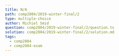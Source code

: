 ```yaml
---
title: N/A
path: comp2804/2019-winter-final/2
type: multiple-choice
author: Michiel Smid
question: comp2804/2019-winter-final/2/question.ts
solution: comp2804/2019-winter-final/2/solution.md
tags:
  - comp2804
  - comp2804-exam
---
```

